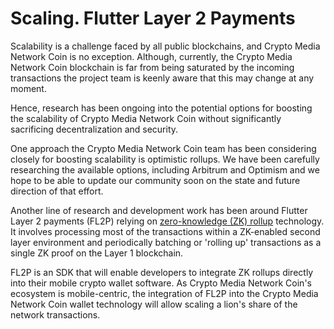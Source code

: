 # Scaling. Flutter Layer 2 Payments

Scalability is a challenge faced by all public blockchains, and Crypto Media Network Coin is no exception. Although, currently, the Crypto Media Network Coin blockchain is far from being saturated by the incoming transactions the project team is keenly aware that this may change at any moment.&#x20;

Hence, research has been ongoing into the potential options for boosting the scalability of Crypto Media Network Coin without significantly sacrificing decentralization and security.&#x20;

One approach the Crypto Media Network Coin team has been considering closely for boosting scalability is optimistic rollups. We have been carefully researching the available options, including Arbitrum and Optimism and we hope to be able to update our community soon on the state and future direction of that effort.&#x20;

Another line of research and development work has been around Flutter Layer 2 payments (FL2P) relying on [zero-knowledge (ZK) rollup](https://docs.ethhub.io/ethereum-roadmap/layer-2-scaling/zk-rollups/) technology. It involves processing most of the transactions within a ZK-enabled second layer environment and periodically batching or 'rolling up' transactions as a single ZK proof on the Layer 1 blockchain.

FL2P is an SDK that will enable developers to integrate ZK rollups directly into their mobile crypto wallet software. As Crypto Media Network Coin's ecosystem is mobile-centric, the integration of FL2P into the Crypto Media Network Coin wallet technology will allow scaling a lion's share of the network transactions. &#x20;
